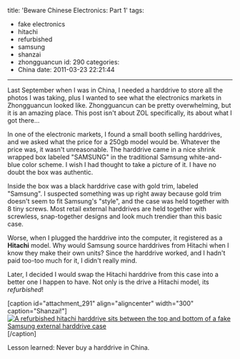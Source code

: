 title: 'Beware Chinese Electronics: Part 1'
tags:
  - fake electronics
  - hitachi
  - refurbished
  - samsung
  - shanzai
  - zhongguancun
id: 290
categories:
  - China
date: 2011-03-23 22:21:44
---

Last September when I was in China, I needed a harddrive to store all the photos I was taking, plus I wanted to see what the electronics markets in Zhongguancun looked like. Zhongguancun can be pretty overwhelming, but it is an amazing place. This post isn't about ZOL specifically, its about what I got there...

In one of the electronic markets, I found a small booth selling harddrives, and we asked what the price for a 250gb model would be. Whatever the price was, it wasn't unreasonable. The harddrive came in a nice shrink wrapped box labeled "SAMSUNG" in the traditional Samsung white-and-blue color scheme. I wish I had thought to take a picture of it. I have no doubt the box was authentic.

Inside the box was a black harddrive case with gold trim, labeled "Samsung". I suspected something was up right away because gold trim doesn't seem to fit Samsung's "style", and the case was held together with 8 tiny screws. Most retail external harddrives are held together with screwless, snap-together designs and look much trendier than this basic case.

Worse, when I plugged the harddrive into the computer, it registered as a **Hitachi** model. Why would Samsung source harddrives from Hitachi when I know they make their own units? Since the harddrive worked, and I hadn't paid too-too much for it, I didn't really mind.

Later, I decided I would swap the Hitachi harddrive from this case into a better one I happen to have. Not only is the drive a Hitachi model, its _refurbished_!

[caption id="attachment_291" align="aligncenter" width="300" caption="Shanzai!"][![A refurbished hitachi harddrive sits between the top and bottom of a fake Samsung external harddrive case ](http://www.offthehill.org/wp-content/uploads/2011/03/Samsung-Hitatchi-Harddrive-300x224.jpg "A Refurbished Hitachi Harddrive hidden in a fake Samsung case")](http://www.offthehill.org/wp-content/uploads/2011/03/Samsung-Hitatchi-Harddrive.jpg)[/caption]

Lesson learned: Never buy a harddrive in China.
